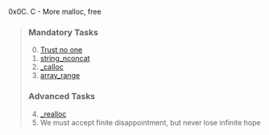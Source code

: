 

0x0C. C - More malloc, free


>
> ### Mandatory Tasks
> 0. [Trust no one](https://github.com/itsAndL/alx-low_level_programming/blob/main/0x0C-more_malloc_free/0-malloc_checked.c)
> 1. [string_nconcat](https://github.com/itsAndL/alx-low_level_programming/blob/main/0x0C-more_malloc_free/1-string_nconcat.c)
> 2. [_calloc](https://github.com/itsAndL/alx-low_level_programming/blob/main/0x0C-more_malloc_free/2-calloc.c)
> 3. [array_range](https://github.com/itsAndL/alx-low_level_programming/blob/main/0x0C-more_malloc_free/3-array_range.c)
>
>
> ### Advanced Tasks
> 4. [_realloc](https://github.com/itsAndL/alx-low_level_programming/blob/main/0x0C-more_malloc_free/100-realloc.c)
> 5. We must accept finite disappointment, but never lose infinite hope
>
>
